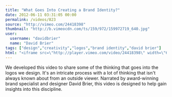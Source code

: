 ```yaml
---
title: "What Goes Into Creating a Brand Identity?"
date: 2012-06-11 03:31:05 00:00
permalink: /videos/823
source: "http://vimeo.com/24418398"
thumbnail: "http://b.vimeocdn.com/ts/159/972/159972719_640.jpg"
user:
  username: "davidbrier"
  name: "David Brier"
tags: ["design","creativity","logos","brand identity","david brier"]
html: "<iframe src=\"http://player.vimeo.com/video/24418398\" width=\"640\" height=\"360\" frameborder=\"0\" webkitAllowFullScreen mozallowfullscreen allowFullScreen></iframe>"
---
```


We developed this video to share some of the thinking that goes into the logos we design. It's an intricate process with a lot of thinking that isn't always known about from an outside viewer. Narrated by award-winning brand specialist and designer David Brier, this video is designed to help gain insights into this discipline.